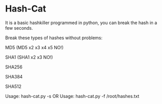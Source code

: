# Hash-Cat

It is a basic hashkiller programmed in python, you can break the hash in a few seconds.

Break these types of hashes without problems:

MD5 (MD5 x2 x3 x4 x5 NO!)

SHA1 (SHA1 x2 x3 NO!)

SHA256

SHA384

SHA512


Usage: hash-cat.py -s <hash>
            OR
Usage: hash-cat.py -f /root/hashes.txt


